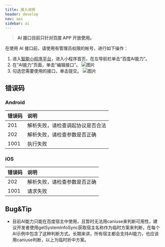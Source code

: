 ```yaml
---
title: 接入说明
header: develop
nav: api
sidebar: ai
---
```


> **AI 接口目前只针对百度 APP 开放使用。**

在使用 AI 接口前，请使用有管理员权限的帐号，进行如下操作：


1. 进入<a href="https://smartprogram.baidu.com/mappconsole/main/apps">智能小程序平台</a>，进入小程序首页，在左导航栏单击“百度AI能力”。
2. 在“AI能力”页面，单击“编辑接口”。
![图片](../../../../img/api/ai/ai01.png)
3. 勾选您需要使用的接口，单击提交。
![图片](https://b.bdstatic.com/searchbox/icms/searchbox/img/ai2020.png)


 ## 错误码



###  Android

|错误码|说明|
|:--|:--|
|201|解析失败，请检查调起协议是否合法|
|202|解析失败，请检查参数是否正确|
|1001|执行失败|

###  iOS

|错误码|说明|
|:--|:--|
|202|解析失败，请检查参数是否正确 |
|1001|请求失败|

## Bug&Tip

* 目前AI能力只能在百度宿主中使用，且暂时无法用caniuse来判断可用性，建议开发者使用getSystemInfoSync获取宿主名称作为临时方案来判断，在每个AI示例中包含了这种判断方式。长期来讲，所有宿主都会支持AI能力，也应该用caniuse判断，以上为临时折中方案。
